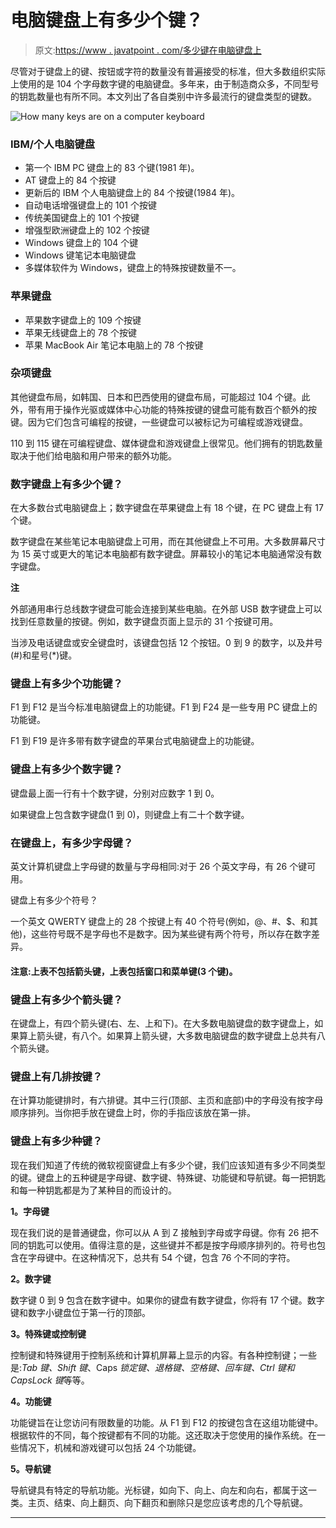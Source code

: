 # 电脑键盘上有多少个键？

> 原文:[https://www . javatpoint . com/多少键在电脑键盘上](https://www.javatpoint.com/how-many-keys-are-on-a-computer-keyboard)

尽管对于键盘上的键、按钮或字符的数量没有普遍接受的标准，但大多数组织实际上使用的是 104 个字母数字键的电脑键盘。多年来，由于制造商众多，不同型号的钥匙数量也有所不同。本文列出了各自类别中许多最流行的键盘类型的键数。

![How many keys are on a computer keyboard](../Images/61575be83ebfc70219d2303a9a2c282a.png)

### IBM/个人电脑键盘

*   第一个 IBM PC 键盘上的 83 个键(1981 年)。
*   AT 键盘上的 84 个按键
*   更新后的 IBM 个人电脑键盘上的 84 个按键(1984 年)。
*   自动电话增强键盘上的 101 个按键
*   传统美国键盘上的 101 个按键
*   增强型欧洲键盘上的 102 个按键
*   Windows 键盘上的 104 个键
*   Windows 键笔记本电脑键盘
*   多媒体软件为 Windows，键盘上的特殊按键数量不一。

### 苹果键盘

*   苹果数字键盘上的 109 个按键
*   苹果无线键盘上的 78 个按键
*   苹果 MacBook Air 笔记本电脑上的 78 个按键

### 杂项键盘

其他键盘布局，如韩国、日本和巴西使用的键盘布局，可能超过 104 个键。此外，带有用于操作光驱或媒体中心功能的特殊按键的键盘可能有数百个额外的按键。因为它们包含可编程的按键，一些键盘可以被标记为可编程或游戏键盘。

110 到 115 键在可编程键盘、媒体键盘和游戏键盘上很常见。他们拥有的钥匙数量取决于他们给电脑和用户带来的额外功能。

### 数字键盘上有多少个键？

在大多数台式电脑键盘上；数字键盘在苹果键盘上有 18 个键，在 PC 键盘上有 17 个键。

数字键盘在某些笔记本电脑键盘上可用，而在其他键盘上不可用。大多数屏幕尺寸为 15 英寸或更大的笔记本电脑都有数字键盘。屏幕较小的笔记本电脑通常没有数字键盘。

**注**

外部通用串行总线数字键盘可能会连接到某些电脑。在外部 USB 数字键盘上可以找到任意数量的按键。例如，数字键盘页面上显示的 31 个按键可用。

当涉及电话键盘或安全键盘时，该键盘包括 12 个按钮。0 到 9 的数字，以及井号(#)和星号(*)键。

### 键盘上有多少个功能键？

F1 到 F12 是当今标准电脑键盘上的功能键。F1 到 F24 是一些专用 PC 键盘上的功能键。

F1 到 F19 是许多带有数字键盘的苹果台式电脑键盘上的功能键。

### 键盘上有多少个数字键？

键盘最上面一行有十个数字键，分别对应数字 1 到 0。

如果键盘上包含数字键盘(1 到 0)，则键盘上有二十个数字键。

### 在键盘上，有多少字母键？

英文计算机键盘上字母键的数量与字母相同:对于 26 个英文字母，有 26 个键可用。

键盘上有多少个符号？

一个英文 QWERTY 键盘上的 28 个按键上有 40 个符号(例如，@、#、$、和其他)，这些符号既不是字母也不是数字。因为某些键有两个符号，所以存在数字差异。

#### 注意:上表不包括箭头键，上表包括窗口和菜单键(3 个键)。

### 键盘上有多少个箭头键？

在键盘上，有四个箭头键(右、左、上和下)。在大多数电脑键盘的数字键盘上，如果算上箭头键，有八个。如果算上箭头键，大多数电脑键盘的数字键盘上总共有八个箭头键。

### 键盘上有几排按键？

在计算功能键排时，有六排键。其中三行(顶部、主页和底部)中的字母没有按字母顺序排列。当你把手放在键盘上时，你的手指应该放在第一排。

### 键盘上有多少种键？

现在我们知道了传统的微软视窗键盘上有多少个键，我们应该知道有多少不同类型的键。键盘上的五种键是字母键、数字键、特殊键、功能键和导航键。每一把钥匙和每一种钥匙都是为了某种目的而设计的。

**1。字母键**

现在我们说的是普通键盘，你可以从 A 到 Z 接触到字母或字母键。你有 26 把不同的钥匙可以使用。值得注意的是，这些键并不都是按字母顺序排列的。符号也包含在字母键中。在这种情况下，总共有 54 个键，包含 76 个不同的字符。

**2。数字键**

数字键 0 到 9 包含在数字键中。如果你的键盘有数字键盘，你将有 17 个键。数字键和数字小键盘位于第一行的顶部。

**3。特殊键或控制键**

控制键和特殊键用于控制系统和计算机屏幕上显示的内容。有各种控制键；一些是:*Tab 键、Shift 键*、Caps *锁定键、退格键、空格键、回车键、Ctrl 键和 CapsLock 键*等等。

**4。功能键**

功能键旨在让您访问有限数量的功能。从 F1 到 F12 的按键包含在这组功能键中。根据软件的不同，每个按键都有不同的功能。这还取决于您使用的操作系统。在一些情况下，机械和游戏键可以包括 24 个功能键。

**5。导航键**

导航键具有特定的导航功能。光标键，如向下、向上、向左和向右，都属于这一类。主页、结束、向上翻页、向下翻页和删除只是您应该考虑的几个导航键。

* * *